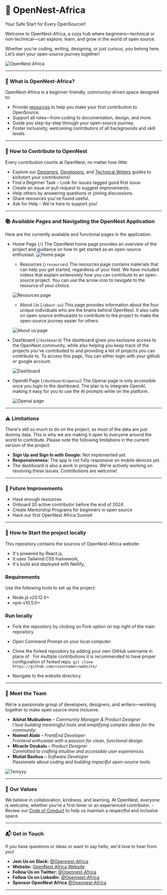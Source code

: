 # 🌸 OpenNest-Africa

Your Safe Start for Every OpenSourcer!

Welcome to OpenNest-Africa, a cozy hub where beginners—technical or non-technical—can explore, learn, and grow in the world of open source.

Whether you’re coding, writing, designing, or just curious, you belong here. Let’s start your open-source journey together!

![OpenNest Africa](https://github.com/user-attachments/assets/6a641175-18b8-4247-b763-94e763e8a34d)

---

### 🌟 What is OpenNest-Africa?

OpenNest-Africa is a beginner-friendly, community-driven space designed to:

- Provide [resources](./Resources/) to help you make your first contribution to OpenSource.
- Support all roles—from coding to documentation, design, and more.
- Guide you step-by-step through your open-source journey.
- Foster inclusivity, welcoming contributors of all backgrounds and skill levels.

---

### 🌱 How to Contribute to OpenNest
Every contribution counts at OpenNest, no matter how little:

- Explore our [Designers](./Resources/Designer.md), [Developers](./Resources/Developer.md), and [Technical Writers](./Resources/Technical%20Writing.md) guides to kickstart your contributions!
- Find a Beginner Task – Look for issues tagged good first issue.
- Create an issue or pull request to suggest improvements.
- Help others by answering questions or joining discussions.
- Share resources you’ve found useful.
- Ask for Help – We're here to support you!

---

### 📚 Available Pages and Navigating the OpenNest Application
Here are the currently available and functional pages in the application:

- Home Page (`/`)
  The OpenNest home page provides an overview of the project and guidance on how to get started as an open-source enthusiast.
  ![Home page](https://github.com/open-nest-africa/open-nest-africa/blob/main/home-page.png)
  
  - Resources (`/resources`)
    The resources page contains materials that can help you get started, regardless of your field. We have included videos that explain extensively how you can contribute to an open-source project. You can use the arrow icon to navigate to the resource of your choice.
  
  ![Resources page](https://github.com/open-nest-africa/open-nest-africa/blob/main/resources.png)
  
  - About Us (`/about-us`)
    This page provides information about the four unique individuals who are the brains behind OpenNest. It also calls on open-source enthusiasts to contribute to the project to make the open-source journey easier for others.
  
  ![About us page](https://github.com/open-nest-africa/open-nest-africa/blob/main/about-us.png)
  
- Dashboard (`/dashboard`)
The dashboard gives you exclusive access to the OpenNest community, while also helping you keep track of the projects you've contributed to and providing a list of projects you can contribute to. To access this page, You can either login with your github or google account.
  
  ![Dashboard](https://github.com/open-nest-africa/open-nest-africa/blob/main/dashboard.png)
  
- OpenAI Page (`/dashboard/openai`)
The Openai page is only accessible once you login to the dashboard. The plan is to integrate OpenAI, making it easy for you to use the AI prompts while on the platform.

  ![Openai page](https://github.com/open-nest-africa/open-nest-africa/blob/main/openai.png)

---

### ⚠️ Limitations
There's still so much to do on the project, as most of the data are just dummy data. This is why we are making it open to everyone around the world to contribute. Please note the following limitations in the current version of the project:
- **Sign Up and Sign In with Google:** Not implemented yet.
- **Responsiveness:** The app is not fully responsive on mobile devices yet.
- The dashboard is also a work in progress.
We’re actively working on resolving these issues. Contributions are welcome!

---

### 🌟 Future Improvements 
- Have enough resources 
- Onboard 20 active contributor before the end of 2024
- Create Mentorship Programs for beginners in open source
- Have our first OpenNest Africa Summit

---

### 🌱 How to Start the project locally
 
This repository contains the sources of OpenNest-Africa website:

- It's powered by React.js,
- It uses Tailwind CSS framework,
- It's build and deployed with Netlify,

### Requirements
Use the following tools to set up the project:
- Node.js v20.12.0+
- npm v10.5.0+

### Run locally
- Fork the repository by clicking on Fork option on top right of the main repository.
- Open Command Prompt on your local computer.
- Clone the forked repository by adding your own GitHub username in place of <username>. For multiple contributions it is recommended to have proper configuration of forked repo.
```git clone https://github.com/<username>/website/```

- Navigate to the website directory.

---

### 👫 **Meet the Team**  
We’re a passionate group of developers, designers, and writers—working together to make open source more inclusive.  

- **Aishat Muibudeen** – *Community Manager & Product Designer*  
  _I love building meaningful tools and simplifying complex ideas for the community._  
- **Noimot Alabi** – *FrontEnd Developer*  
  _Frontend enthusiast with a passion for clean, functional design._
- **Miracle Ozukalu** – *Product Designer*  
  _Committed to crafting intuitive and accessible user experiences._
- **Mutiat Bashua** – *Software Developer*  
  _Passionate about coding and building impactful open-source tools._

![Temyyy](https://github.com/user-attachments/assets/5148134e-4225-4055-8dc3-95f6392b34cf)

---

### 💌 Our Values

We believe in collaboration, kindness, and learning. At OpenNest, everyone is welcome, whether you're a first-timer or an experienced contributor. - Review our [Code of Conduct](./CODE_OF_CONDUCT.md) to help us maintain a respectful and inclusive space.

---

### 📬 **Get in Touch**  
If you have questions or ideas or want to say hello, we'd love to hear from you! 

- **Join Us on Slack:** [@Opennest-Africa](https://join.slack.com/t/opennestafrica/shared_invite/zt-2thai992d-d5UqQ0FYHhj4Boty5S5UKA)  
- **Website:** [OpenNest Africa Website](https://opennestafrica.netlify.app)
- **Follow Us on Twitter:** [@Opennest-Africa](https://x.com/Opennest_Africa)
- **Follow Us on Linkedin:** [@Opennest-Africa](https://www.linkedin.com/company/opennest-africa/)
- **Sponsor OpenNest Africa** [@Opennest-Africa](https://www.opencollective.com/opennest-africa/)

---
